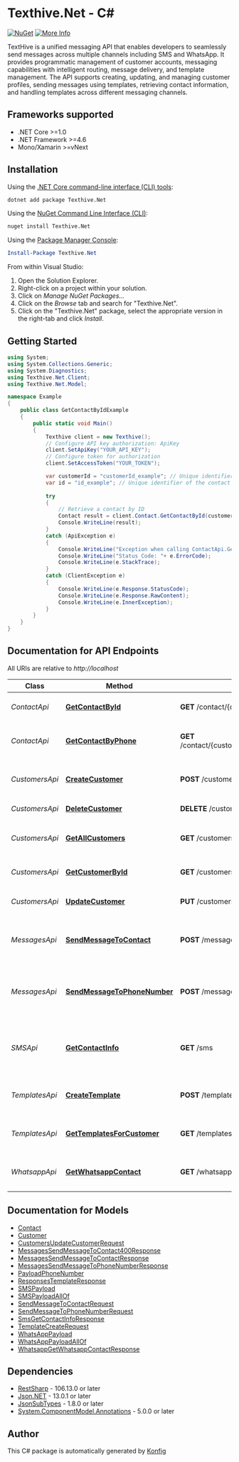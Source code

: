 # Texthive.Net - C#

[![NuGet](https://img.shields.io/badge/NuGet-1.0.0-blue.svg)](https://www.nuget.org/packages/Texthive.Net/1.0.0)
[![More Info](https://img.shields.io/badge/More%20Info-Click%20Here-orange)](https://www.texthive.khulnasoft.com/)

TextHive is a unified messaging API that enables developers to seamlessly send messages across multiple channels including SMS and WhatsApp. It provides programmatic management of customer accounts, messaging capabilities with intelligent routing, message delivery, and template management. The API supports creating, updating, and managing customer profiles, sending messages using templates, retrieving contact information, and handling templates across different messaging channels.

## Frameworks supported
- .NET Core >=1.0
- .NET Framework >=4.6
- Mono/Xamarin >=vNext

## Installation

Using the [.NET Core command-line interface (CLI) tools][dotnet-core-cli-tools]:

```sh
dotnet add package Texthive.Net
```

Using the [NuGet Command Line Interface (CLI)][nuget-cli]:

```sh
nuget install Texthive.Net
```

Using the [Package Manager Console][package-manager-console]:

```powershell
Install-Package Texthive.Net
```

From within Visual Studio:

1. Open the Solution Explorer.
2. Right-click on a project within your solution.
3. Click on *Manage NuGet Packages...*
4. Click on the *Browse* tab and search for "Texthive.Net".
5. Click on the "Texthive.Net" package, select the appropriate version in the
   right-tab and click *Install*.

## Getting Started

```csharp
using System;
using System.Collections.Generic;
using System.Diagnostics;
using Texthive.Net.Client;
using Texthive.Net.Model;

namespace Example
{
    public class GetContactByIdExample
    {
        public static void Main()
        {
            Texthive client = new Texthive();
            // Configure API key authorization: ApiKey
            client.SetApiKey("YOUR_API_KEY");
            // Configure token for authorization
            client.SetAccessToken("YOUR_TOKEN");

            var customerId = "customerId_example"; // Unique identifier of the customer account
            var id = "id_example"; // Unique identifier of the contact
            
            try
            {
                // Retrieve a contact by ID
                Contact result = client.Contact.GetContactById(customerId, id);
                Console.WriteLine(result);
            }
            catch (ApiException e)
            {
                Console.WriteLine("Exception when calling ContactApi.GetContactById: " + e.Message);
                Console.WriteLine("Status Code: "+ e.ErrorCode);
                Console.WriteLine(e.StackTrace);
            }
            catch (ClientException e)
            {
                Console.WriteLine(e.Response.StatusCode);
                Console.WriteLine(e.Response.RawContent);
                Console.WriteLine(e.InnerException);
            }
        }
    }
}
```

## Documentation for API Endpoints

All URIs are relative to *http://localhost*

Class | Method | HTTP request | Description
------------ | ------------- | ------------- | -------------
*ContactApi* | [**GetContactById**](docs/ContactApi.md#getcontactbyid) | **GET** /contact/{customerId}/id/{id} | Retrieve a contact by ID
*ContactApi* | [**GetContactByPhone**](docs/ContactApi.md#getcontactbyphone) | **GET** /contact/{customerId}/phone/{phoneNumber} | Retrieve a contact by phone number
*CustomersApi* | [**CreateCustomer**](docs/CustomersApi.md#createcustomer) | **POST** /customers | Create a new customer account
*CustomersApi* | [**DeleteCustomer**](docs/CustomersApi.md#deletecustomer) | **DELETE** /customers/{id} | Delete a customer
*CustomersApi* | [**GetAllCustomers**](docs/CustomersApi.md#getallcustomers) | **GET** /customers | Retrieve all customers with pagination
*CustomersApi* | [**GetCustomerById**](docs/CustomersApi.md#getcustomerbyid) | **GET** /customers/{id} | Retrieve a customer by ID
*CustomersApi* | [**UpdateCustomer**](docs/CustomersApi.md#updatecustomer) | **PUT** /customers/{id} | Update customer information
*MessagesApi* | [**SendMessageToContact**](docs/MessagesApi.md#sendmessagetocontact) | **POST** /messages | Send a message to a contact using a template
*MessagesApi* | [**SendMessageToPhoneNumber**](docs/MessagesApi.md#sendmessagetophonenumber) | **POST** /messages/phone-number | Send a message to a phone number using a template
*SMSApi* | [**GetContactInfo**](docs/SMSApi.md#getcontactinfo) | **GET** /sms | Retrieve SMS contact information and capabilities
*TemplatesApi* | [**CreateTemplate**](docs/TemplatesApi.md#createtemplate) | **POST** /templates | Create a new message template
*TemplatesApi* | [**GetTemplatesForCustomer**](docs/TemplatesApi.md#gettemplatesforcustomer) | **GET** /templates | Retrieve all templates for a customer
*WhatsappApi* | [**GetWhatsappContact**](docs/WhatsappApi.md#getwhatsappcontact) | **GET** /whatsapp | Retrieve WhatsApp contact information


## Documentation for Models

 - [Contact](docs/Contact.md)
 - [Customer](docs/Customer.md)
 - [CustomersUpdateCustomerRequest](docs/CustomersUpdateCustomerRequest.md)
 - [MessagesSendMessageToContact400Response](docs/MessagesSendMessageToContact400Response.md)
 - [MessagesSendMessageToContactResponse](docs/MessagesSendMessageToContactResponse.md)
 - [MessagesSendMessageToPhoneNumberResponse](docs/MessagesSendMessageToPhoneNumberResponse.md)
 - [PayloadPhoneNumber](docs/PayloadPhoneNumber.md)
 - [ResponsesTemplateResponse](docs/ResponsesTemplateResponse.md)
 - [SMSPayload](docs/SMSPayload.md)
 - [SMSPayloadAllOf](docs/SMSPayloadAllOf.md)
 - [SendMessageToContactRequest](docs/SendMessageToContactRequest.md)
 - [SendMessageToPhoneNumberRequest](docs/SendMessageToPhoneNumberRequest.md)
 - [SmsGetContactInfoResponse](docs/SmsGetContactInfoResponse.md)
 - [TemplateCreateRequest](docs/TemplateCreateRequest.md)
 - [WhatsAppPayload](docs/WhatsAppPayload.md)
 - [WhatsAppPayloadAllOf](docs/WhatsAppPayloadAllOf.md)
 - [WhatsappGetWhatsappContactResponse](docs/WhatsappGetWhatsappContactResponse.md)


## Dependencies

- [RestSharp](https://www.nuget.org/packages/RestSharp) - 106.13.0 or later
- [Json.NET](https://www.nuget.org/packages/Newtonsoft.Json/) - 13.0.1 or later
- [JsonSubTypes](https://www.nuget.org/packages/JsonSubTypes/) - 1.8.0 or later
- [System.ComponentModel.Annotations](https://www.nuget.org/packages/System.ComponentModel.Annotations) - 5.0.0 or later

## Author
This C# package is automatically generated by [Konfig](https://konfigthis.com)

[dotnet-core-cli-tools]: https://docs.microsoft.com/en-us/dotnet/core/tools/
[nuget-cli]: https://docs.microsoft.com/en-us/nuget/tools/nuget-exe-cli-reference
[package-manager-console]: https://docs.microsoft.com/en-us/nuget/tools/package-manager-console
